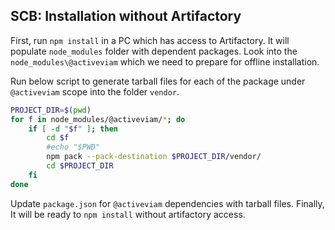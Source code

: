 ## SCB: Installation without Artifactory
First, run `npm install` in a PC which has access to Artifactory. It will populate `node_modules` folder with dependent packages.
Look into the `node_modules\@activeviam` which we need to prepare for offline installation.

Run below script to generate tarball files for each of the package under `@activeviam` scope into the folder `vendor`.

```bash
PROJECT_DIR=$(pwd)
for f in node_modules/@activeviam/*; do
    if [ -d "$f" ]; then
        cd $f
        #echo "$PWD"
        npm pack --pack-destination $PROJECT_DIR/vendor/
        cd $PROJECT_DIR
    fi
done
```

Update `package.json` for `@activeviam` dependencies with tarball files.
Finally, It will be ready to `npm install` without artifactory access.